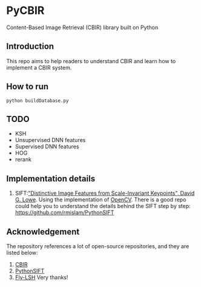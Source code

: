 # PyCBIR
Content-Based Image Retrieval (CBIR) library built on Python
## Introduction
This repo aims to help readers to understand CBIR and learn how to implement a CBIR system.
## How to run
```
python buildDatabase.py
```
## TODO
- KSH
- Unsupervised DNN features 
- Supervised DNN features 
- HOG
- rerank

## Implementation details
1. SIFT:["Distinctive Image Features from Scale-Invariant Keypoints", David G. Lowe](https://www.cs.ubc.ca/~lowe/papers/ijcv04.pdf). Using the implementation of [OpenCV](https://docs.opencv.org/4.x/da/df5/tutorial_py_sift_intro.html). There is a good repo could help you to understand the details behind the SIFT step by step: https://github.com/rmislam/PythonSIFT

## Acknowledgement
The repository references a lot of open-source repositories, and they are listed below:
1. [CBIR](https://github.com/pochih/CBIR)
2. [PythonSIFT](https://github.com/rmislam/PythonSIFT)
3. [Fly-LSH](https://github.com/tian-kun/Fly-LSH)
Very thanks!
